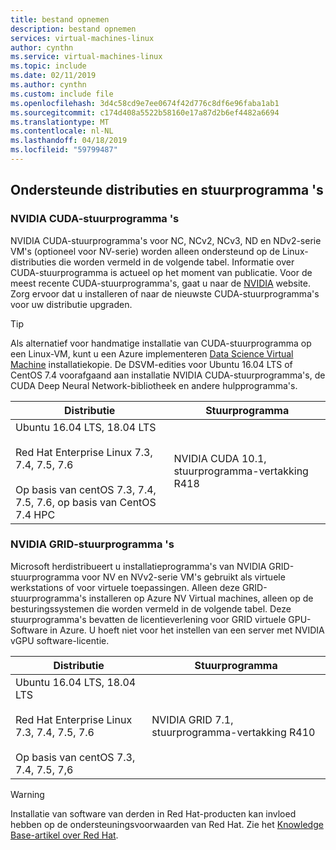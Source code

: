 ```yaml
---
title: bestand opnemen
description: bestand opnemen
services: virtual-machines-linux
author: cynthn
ms.service: virtual-machines-linux
ms.topic: include
ms.date: 02/11/2019
ms.author: cynthn
ms.custom: include file
ms.openlocfilehash: 3d4c58cd9e7ee0674f42d776c8df6e96faba1ab1
ms.sourcegitcommit: c174d408a5522b58160e17a87d2b6ef4482a6694
ms.translationtype: MT
ms.contentlocale: nl-NL
ms.lasthandoff: 04/18/2019
ms.locfileid: "59799487"
---
```

## <a name="supported-distributions-and-drivers"></a>Ondersteunde distributies en stuurprogramma 's

### <a name="nvidia-cuda-drivers"></a>NVIDIA CUDA-stuurprogramma 's

NVIDIA CUDA-stuurprogramma's voor NC, NCv2, NCv3, ND en NDv2-serie VM's (optioneel voor NV-serie) worden alleen ondersteund op de Linux-distributies die worden vermeld in de volgende tabel. Informatie over CUDA-stuurprogramma is actueel op het moment van publicatie. Voor de meest recente CUDA-stuurprogramma's, gaat u naar de [NVIDIA](https://developer.nvidia.com/cuda-zone) website. Zorg ervoor dat u installeren of naar de nieuwste CUDA-stuurprogramma's voor uw distributie upgraden. 

> [!TIP]
> Als alternatief voor handmatige installatie van CUDA-stuurprogramma op een Linux-VM, kunt u een Azure implementeren [Data Science Virtual Machine](../articles/machine-learning/data-science-virtual-machine/overview.md) installatiekopie. De DSVM-edities voor Ubuntu 16.04 LTS of CentOS 7.4 voorafgaand aan installatie NVIDIA CUDA-stuurprogramma's, de CUDA Deep Neural Network-bibliotheek en andere hulpprogramma's.

| Distributie | Stuurprogramma |
| --- | -- | 
| Ubuntu 16.04 LTS, 18.04 LTS<br/><br/> Red Hat Enterprise Linux 7.3, 7.4, 7.5, 7.6<br/><br/> Op basis van centOS 7.3, 7.4, 7.5, 7.6, op basis van CentOS 7.4 HPC | NVIDIA CUDA 10.1, stuurprogramma-vertakking R418 |

### <a name="nvidia-grid-drivers"></a>NVIDIA GRID-stuurprogramma 's

Microsoft herdistribueert u installatieprogramma's van NVIDIA GRID-stuurprogramma voor NV en NVv2-serie VM's gebruikt als virtuele werkstations of voor virtuele toepassingen. Alleen deze GRID-stuurprogramma's installeren op Azure NV Virtual machines, alleen op de besturingssystemen die worden vermeld in de volgende tabel. Deze stuurprogramma's bevatten de licentieverlening voor GRID virtuele GPU-Software in Azure. U hoeft niet voor het instellen van een server met NVIDIA vGPU software-licentie.

| Distributie | Stuurprogramma |
| --- | -- |
| Ubuntu 16.04 LTS, 18.04 LTS<br/><br/>Red Hat Enterprise Linux 7.3, 7.4, 7.5, 7.6<br/><br/>Op basis van centOS 7.3, 7.4, 7.5, 7,6 | NVIDIA GRID 7.1, stuurprogramma-vertakking R410|

> [!WARNING] 
> Installatie van software van derden in Red Hat-producten kan invloed hebben op de ondersteuningsvoorwaarden van Red Hat. Zie het [Knowledge Base-artikel over Red Hat](https://access.redhat.com/articles/1067).
>
